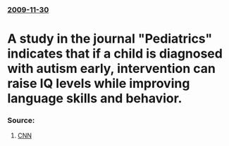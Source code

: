 ### [2009-11-30](/news/2009/11/30/index.md)

#  A study in the journal "Pediatrics" indicates that if a child is diagnosed with autism early, intervention can raise IQ levels while improving language skills and behavior. 




### Source:

1. [CNN](http://www.cnn.com/2009/HEALTH/conditions/11/30/autism.study/)
